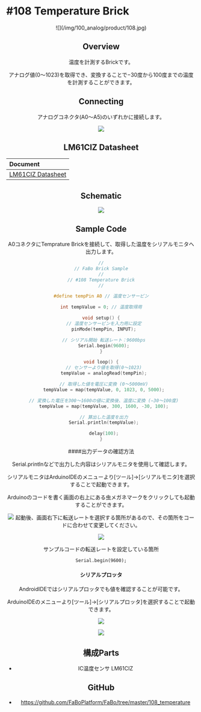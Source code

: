 # #108 Temperature Brick
<center>![](/img/100_analog/product/108.jpg)
<!--COLORME-->

## Overview
温度を計測するBrickです。

アナログ値(0〜1023)を取得でき、変換することで−30度から100度までの温度を計測することができます。

## Connecting

アナログコネクタ(A0〜A5)のいずれかに接続します。

![](/img/100_analog/connect/108_temperature_connect.jpg)

## LM61CIZ Datasheet
| Document |
|:--|
| [LM61CIZ Datasheet](http://akizukidenshi.com/catalog/g/gI-02726/) |

## Schematic
![](/img/100_analog/schematic/108_temperature.png)


## Sample Code

A0コネクタにTemprature Brickを接続して、取得した温度をシリアルモニタへ出力します。

```c
//
// FaBo Brick Sample
//
// #108 Temperature Brick
//

#define tempPin A0 // 温度センサーピン

int tempValue = 0; // 温度取得用

void setup() {
  // 温度センサーピンを入力用に設定
  pinMode(tempPin, INPUT);

  // シリアル開始 転送レート：9600bps
  Serial.begin(9600);
}

void loop() {
  // センサーより値を取得(0〜1023)
  tempValue = analogRead(tempPin);

  // 取得した値を電圧に変換 (0〜5000mV)
  tempValue = map(tempValue, 0, 1023, 0, 5000);

  // 変換した電圧を300〜1600の値に変換後、温度に変換 (−30〜100度)
  tempValue = map(tempValue, 300, 1600, -30, 100);

  // 算出した温度を出力
  Serial.println(tempValue);

  delay(100);
}

```

####出力データの確認方法

Serial.printlnなどで出力した内容はシリアルモニタを使用して確認します。

シリアルモニタはArduinoIDEのメニューより[ツール]->[シリアルモニタ]を選択することで起動できます。

Arduinoのコードを書く画面の右上にある虫メガネマークをクリックしても起動することができます。

![](/img/100_analog/docs/108_temperature_docs_001.jpg)
起動後、画面右下に転送レートを選択する箇所があるので、その箇所をコードに合わせて変更してください。

![](/img/100_analog/docs/108_temperature_docs_002.jpg)

サンプルコードの転送レートを設定している箇所
```
Serial.begin(9600);
```

#### シリアルプロッタ

AndroidIDEではシリアルプロッタでも値を確認することが可能です。

ArduinoIDEのメニューより[ツール]->[シリアルプロッタ]を選択することで起動できます。

![](/img/100_analog/docs/108_temperature_docs_003.png)

![](/img/100_analog/docs/108_temperature_docs_004.png)


## 構成Parts
- IC温度センサ LM61CIZ

## GitHub
- https://github.com/FaBoPlatform/FaBo/tree/master/108_temperature
